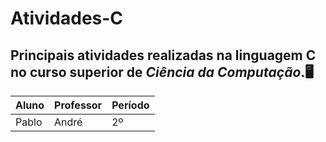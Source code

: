 # Atividades-C
## Principais atividades realizadas na linguagem **C** no curso superior de *Ciência da Computação*.:desktop_computer:
Aluno | Professor | Período
---|---|---
Pablo | André | 2º
